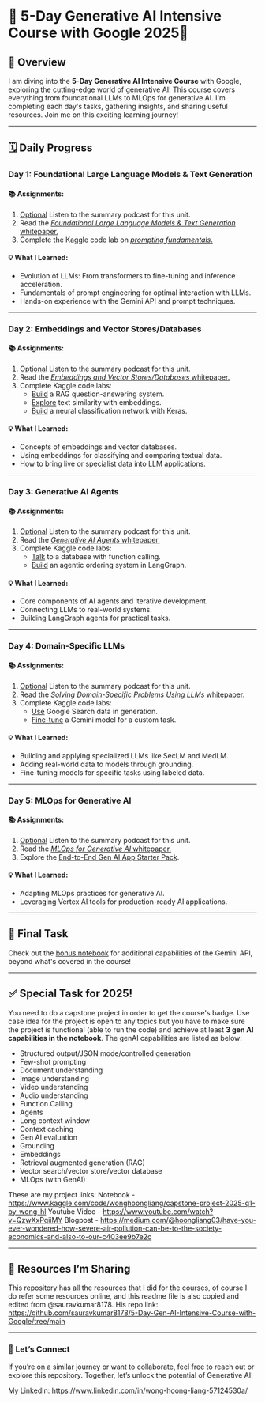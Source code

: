 # 🌟 5-Day Generative AI Intensive Course with Google 2025🌟  

## 🚀 Overview  
I am diving into the **5-Day Generative AI Intensive Course** with Google, exploring the cutting-edge world of generative AI! This course covers everything from foundational LLMs to MLOps for generative AI. I'm completing each day's tasks, gathering insights, and sharing useful resources. Join me on this exciting learning journey!  

---

## 🗓️ Daily Progress  

### **Day 1: Foundational Large Language Models & Text Generation**  
#### 📚 Assignments:  
1. [Optional](https://www.youtube.com/watch?v=mQDlCZZsOyo) Listen to the summary podcast for this unit.  
2. Read the [*Foundational Large Language Models & Text Generation* whitepaper.](https://www.kaggle.com/whitepaper-foundational-llm-and-text-generation)  
3. Complete the Kaggle code lab on [*prompting fundamentals*.](https://www.kaggle.com/code/markishere/day-1-prompting)  

#### 💡 What I Learned:  
- Evolution of LLMs: From transformers to fine-tuning and inference acceleration.  
- Fundamentals of prompt engineering for optimal interaction with LLMs.  
- Hands-on experience with the Gemini API and prompt techniques.  

---

### **Day 2: Embeddings and Vector Stores/Databases**  
#### 📚 Assignments:  
1. [Optional](https://www.youtube.com/watch?v=1CC39K76Nqs) Listen to the summary podcast for this unit.  
2. Read the [*Embeddings and Vector Stores/Databases* whitepaper.](https://www.kaggle.com/whitepaper-embeddings-and-vector-stores)  
3. Complete Kaggle code labs:  
   - [Build](https://www.kaggle.com/code/markishere/day-2-document-q-a-with-rag) a RAG question-answering system.  
   - [Explore](https://www.kaggle.com/code/markishere/day-2-embeddings-and-similarity-scores) text similarity with embeddings.  
   - [Build](https://www.kaggle.com/code/markishere/day-2-classifying-embeddings-with-keras) a neural classification network with Keras.  

#### 💡 What I Learned:  
- Concepts of embeddings and vector databases.  
- Using embeddings for classifying and comparing textual data.  
- How to bring live or specialist data into LLM applications.  

---

### **Day 3: Generative AI Agents**  
#### 📚 Assignments:  
1. [Optional](https://www.youtube.com/watch?v=H4gZd4BCrDQ) Listen to the summary podcast for this unit.  
2. Read the [*Generative AI Agents* whitepaper.](https://www.kaggle.com/whitepaper-agents)  
3. Complete Kaggle code labs:  
   - [Talk](https://www.kaggle.com/code/markishere/day-3-function-calling-with-the-gemini-api) to a database with function calling.  
   - [Build](https://www.kaggle.com/code/markishere/day-3-building-an-agent-with-langgraph/) an agentic ordering system in LangGraph.  

#### 💡 What I Learned:  
- Core components of AI agents and iterative development.  
- Connecting LLMs to real-world systems.  
- Building LangGraph agents for practical tasks.  

---

### **Day 4: Domain-Specific LLMs**  
#### 📚 Assignments:  
1. [Optional](https://www.youtube.com/watch?v=b1a4ZOQ8XdI) Listen to the summary podcast for this unit.  
2. Read the [*Solving Domain-Specific Problems Using LLMs* whitepaper.](https://www.kaggle.com/whitepaper-solving-domains-specific-problems-using-llms)  
3. Complete Kaggle code labs:  
   - [Use](https://www.kaggle.com/code/markishere/day-4-google-search-grounding) Google Search data in generation.  
   - [Fine-tune](https://www.kaggle.com/code/markishere/day-4-fine-tuning-a-custom-model) a Gemini model for a custom task.  

#### 💡 What I Learned:  
- Building and applying specialized LLMs like SecLM and MedLM.  
- Adding real-world data to models through grounding.  
- Fine-tuning models for specific tasks using labeled data.  

---

### **Day 5: MLOps for Generative AI**  
#### 📚 Assignments:  
1. [Optional](https://www.youtube.com/watch?v=k9S6IhiUUj4) Listen to the summary podcast for this unit.  
2. Read the [*MLOps for Generative AI* whitepaper.](https://www.kaggle.com/whitepaper-operationalizing-generative-ai-on-vertex-ai-using-mlops)  
3. Explore the [End-to-End Gen AI App Starter Pack](https://goo.gle/e2e-gen-ai-app-starter-pack).  

#### 💡 What I Learned:  
- Adapting MLOps practices for generative AI.  
- Leveraging Vertex AI tools for production-ready AI applications.  

---

## 🎯 Final Task  
Check out the [bonus notebook](https://www.kaggle.com/code/markishere/bonus-day-extra-api-features-to-try/) for additional capabilities of the Gemini API, beyond what's covered in the course!  

---

## ✅ Special Task for 2025!  
You need to do a capstone project in order to get the course's badge. Use case idea for the project is open to any topics but you have to make sure the project is functional (able to run the code)
and achieve at least **3 gen AI capabilities in the notebook**. The genAI capabilities are listed as below:
- Structured output/JSON mode/controlled generation
- Few-shot prompting
- Document understanding
- Image understanding
- Video understanding
- Audio understanding
- Function Calling
- Agents
- Long context window
- Context caching
- Gen AI evaluation
- Grounding
- Embeddings
- Retrieval augmented generation (RAG)
- Vector search/vector store/vector database
- MLOps (with GenAI)

These are my project links:
Notebook - https://www.kaggle.com/code/wonghoongliang/capstone-project-2025-q1-by-wong-hl
Youtube Video - https://www.youtube.com/watch?v=QzwXxPqiiMY
Blogpost - https://medium.com/@hoongliang03/have-you-ever-wondered-how-severe-air-pollution-can-be-to-the-society-economics-and-also-to-our-c403ee9b7e2c

---

## 📂 Resources I’m Sharing  
This repository has all the resources that I did for the courses, of course I do refer some resources online, and this readme file is also copied and edited from @sauravkumar8178. 
His repo link: https://github.com/sauravkumar8178/5-Day-Gen-AI-Intensive-Course-with-Google/tree/main

---

### 🙌 Let’s Connect  
If you’re on a similar journey or want to collaborate, feel free to reach out or explore this repository. Together, let’s unlock the potential of Generative AI!  

My LinkedIn: https://www.linkedin.com/in/wong-hoong-liang-57124530a/ 
